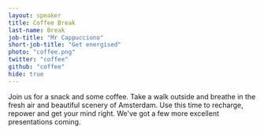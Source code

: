 ```yaml
---
layout: speaker
title: Coffee Break
last-name: Break
job-title: "Mr Cappucciono"
short-job-title: "Get energised"
photo: "coffee.png"
twitter: "coffee"
github: "coffee"
hide: true
---
```


Join us for a snack and some coffee. Take a walk outside and breathe in the fresh air and beautiful scenery of Amsterdam. Use this time to recharge, repower and get your mind right. We've got a few more excellent presentations coming.